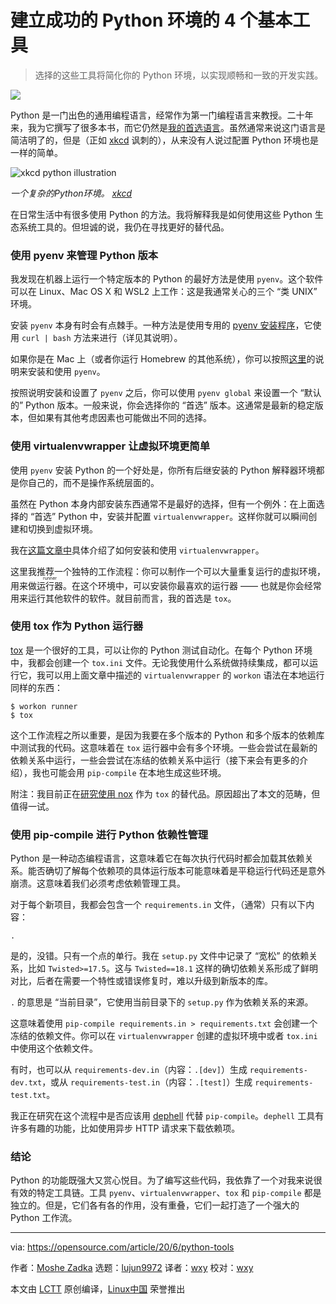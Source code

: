 [#]: collector: (lujun9972)
[#]: translator: (wxy)
[#]: reviewer: (wxy)
[#]: publisher: ( )
[#]: url: ( )
[#]: subject: (4 essential tools to set up your Python environment for success)
[#]: via: (https://opensource.com/article/20/6/python-tools)
[#]: author: (Moshe Zadka https://opensource.com/users/moshez)

建立成功的 Python 环境的 4 个基本工具
======

> 选择的这些工具将简化你的 Python 环境，以实现顺畅和一致的开发实践。

![](https://img.linux.net.cn/data/attachment/album/202007/01/123009yolmlzp1yu1y88ew.jpg)

Python 是一门出色的通用编程语言，经常作为第一门编程语言来教授。二十年来，我为它撰写了很多本书，而它仍然是[我的首选语言][2]。虽然通常来说这门语言是简洁明了的，但是（正如 [xkcd][3] 讽刺的），从来没有人说过配置 Python 环境也是一样的简单。

![xkcd python illustration][4]

*一个复杂的Python环境。 [xkcd][3]*

在日常生活中有很多使用 Python 的方法。我将解释我是如何使用这些 Python 生态系统工具的。但坦诚的说，我仍在寻找更好的替代品。

### 使用 pyenv 来管理 Python 版本

我发现在机器上运行一个特定版本的 Python 的最好方法是使用 `pyenv`。这个软件可以在 Linux、Mac OS X 和 WSL2 上工作：这是我通常关心的三个 “类 UNIX” 环境。

安装 `pyenv` 本身有时会有点棘手。一种方法是使用专用的 [pyenv 安装程序][5]，它使用 `curl | bash` 方法来进行（详见其说明）。

如果你是在 Mac 上（或者你运行 Homebrew 的其他系统），你可以按照[这里][6]的说明来安装和使用 `pyenv`。

按照说明安装和设置了 `pyenv` 之后，你可以使用 `pyenv global` 来设置一个 “默认的” Python 版本。一般来说，你会选择你的 “首选” 版本。这通常是最新的稳定版本，但如果有其他考虑因素也可能做出不同的选择。

### 使用 virtualenvwrapper 让虚拟环境更简单

使用 `pyenv` 安装 Python 的一个好处是，你所有后继安装的 Python 解释器环境都是你自己的，而不是操作系统层面的。

虽然在 Python 本身内部安装东西通常不是最好的选择，但有一个例外：在上面选择的 “首选” Python 中，安装并配置 `virtualenvwrapper`。这样你就可以瞬间创建和切换到虚拟环境。

我在[这篇文章中][7]具体介绍了如何安装和使用 `virtualenvwrapper`。

这里我推荐一个独特的工作流程：你可以制作一个可以大量重复运行的虚拟环境，用来做<ruby>运行器<rt>runner</rt></ruby>。在这个环境中，可以安装你最喜欢的运行器 —— 也就是你会经常用来运行其他软件的软件。就目前而言，我的首选是 `tox`。

### 使用 tox 作为 Python 运行器

[tox][8] 是一个很好的工具，可以让你的 Python 测试自动化。在每个 Python 环境中，我都会创建一个 `tox.ini` 文件。无论我使用什么系统做持续集成，都可以运行它，我可以用上面文章中描述的 `virtualenvwrapper` 的 `workon` 语法在本地运行同样的东西：

```
$ workon runner
$ tox
```

这个工作流程之所以重要，是因为我要在多个版本的 Python 和多个版本的依赖库中测试我的代码。这意味着在 `tox` 运行器中会有多个环境。一些会尝试在最新的依赖关系中运行，一些会尝试在冻结的依赖关系中运行（接下来会有更多的介绍），我也可能会用 `pip-compile` 在本地生成这些环境。

附注：我目前正在[研究使用 nox][9] 作为 `tox` 的替代品。原因超出了本文的范畴，但值得一试。

### 使用 pip-compile 进行 Python 依赖性管理

Python 是一种动态编程语言，这意味着它在每次执行代码时都会加载其依赖关系。能否确切了解每个依赖项的具体运行版本可能意味着是平稳运行代码还是意外崩溃。这意味着我们必须考虑依赖管理工具。

对于每个新项目，我都会包含一个 `requirements.in` 文件，（通常）只有以下内容：

```
.
```

是的，没错。只有一个点的单行。我在 `setup.py` 文件中记录了 “宽松” 的依赖关系，比如 `Twisted>=17.5`。这与 `Twisted==18.1` 这样的确切依赖关系形成了鲜明对比，后者在需要一个特性或错误修复时，难以升级到新版本的库。

`.` 的意思是 “当前目录”，它使用当前目录下的 `setup.py` 作为依赖关系的来源。

这意味着使用 `pip-compile requirements.in > requirements.txt` 会创建一个冻结的依赖文件。你可以在 `virtualenvwrapper` 创建的虚拟环境中或者 `tox.ini` 中使用这个依赖文件。

有时，也可以从 `requirements-dev.in`（内容：`.[dev]`）生成 `requirements-dev.txt`，或从 `requirements-test.in`（内容：`.[test]`）生成 `requirements-test.txt`。

我正在研究在这个流程中是否应该用 [dephell][10] 代替 `pip-compile`。`dephell` 工具有许多有趣的功能，比如使用异步 HTTP 请求来下载依赖项。

### 结论

Python 的功能既强大又赏心悦目。为了编写这些代码，我依靠了一个对我来说很有效的特定工具链。工具 `pyenv`、`virtualenvwrapper`、`tox` 和 `pip-compile` 都是独立的。但是，它们各有各的作用，没有重叠，它们一起打造了一个强大的 Python 工作流。

--------------------------------------------------------------------------------

via: https://opensource.com/article/20/6/python-tools

作者：[Moshe Zadka][a]
选题：[lujun9972][b]
译者：[wxy](https://github.com/wxy)
校对：[wxy](https://github.com/wxy)

本文由 [LCTT](https://github.com/LCTT/TranslateProject) 原创编译，[Linux中国](https://linux.cn/) 荣誉推出

[a]: https://opensource.com/users/moshez
[b]: https://github.com/lujun9972
[1]: https://opensource.com/sites/default/files/styles/image-full-size/public/lead-images/python_programming_question.png?itok=cOeJW-8r (Python programming language logo with question marks)
[2]: https://opensource.com/article/19/10/why-love-python
[3]: https://xkcd.com/1987/
[4]: https://opensource.com/sites/default/files/uploads/python_environment_xkcd_1.png (xkcd python illustration)
[5]: https://github.com/pyenv/pyenv-installer
[6]: https://linux.cn/article-12241-1.html
[7]: https://linux.cn/article-11086-1.html
[8]: https://opensource.com/article/19/5/python-tox
[9]: https://nox.thea.codes/en/stable/
[10]: https://github.com/dephell/dephell
